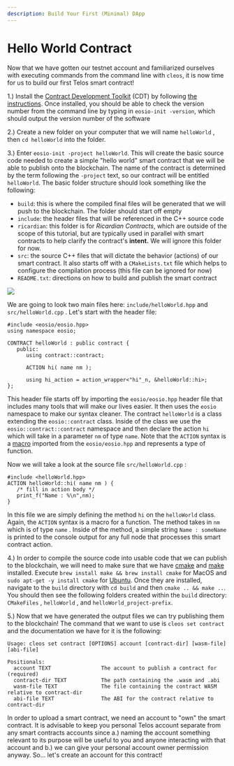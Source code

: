```yaml
---
description: Build Your First (Minimal) DApp
---
```


# Hello World Contract

Now that we have gotten our testnet account and familiarized ourselves with executing commands from the command line with `cleos`, it is now time for us to build our first Telos smart contract!

1.\) Install the [Contract Development Toolkit](https://github.com/EOSIO/eosio.cdt) \(CDT\) by following [the instructions](https://developers.eos.io/eosio-home/docs/installing-the-contract-development-toolkit). Once installed, you should be able to check the version number from the command line by typing in `eosio-init -version`, which should output the version number of the software

2.\) Create a new folder on your computer that we will name `helloWorld` , then `cd helloWorld` into the folder.

3.\) Enter `eosio-init -project helloWorld`. This will create the basic source code needed to create a simple "hello world" smart contract that we will be able to publish onto the blockchain. The name of the contract is determined by the term following the `-project` text, so our contract will be entitled `helloWorld`. The basic folder structure should look something like the following:

* `build`: this is where the compiled final files will be generated that we will push to the blockchain. The folder should start off empty
* `include`: the header files that will be referenced in the C++ source code
* `ricardian`: this folder is for _Ricardian Contracts_, which are outside of the scope of this tutorial, but are typically used in parallel with smart contracts to help clarify the contract's **intent.** We will ignore this folder for now.
* `src`: the source C++ files that will dictate the behavior \(actions\) of our smart contract. It also starts off with a `CMakeLists.txt` file which helps to configure the compilation process \(this file can be ignored for now\)
* `README.txt`: directions on how to build and publish the smart contract

![](https://github.com/telosnetwork/docs/tree/c67489860d0441d57a7df08fc37cded5711b2ff1/developers/.gitbook/assets/image.png)

We are going to look two main files here: `include/helloWorld.hpp` and `src/helloWorld.cpp` . Let's start with the header file:

```text
#include <eosio/eosio.hpp>
using namespace eosio;

CONTRACT helloWorld : public contract {
   public:
      using contract::contract;

      ACTION hi( name nm );

      using hi_action = action_wrapper<"hi"_n, &helloWorld::hi>;
};
```

This header file starts off by importing the `eosio/eosio.hpp` header file that includes many tools that will make our lives easier. It then uses the `eosio` namespace to make our syntax cleaner. The contract `helloWorld` is a class extending the `eosio::contract` class. Inside of the class we use the `eosio::contract::contract` namespace and then declare the action `hi` which will take in a parameter `nm` of type `name`. Note that the `ACTION` syntax is a [macro](http://www.cplusplus.com/doc/tutorial/preprocessor/) imported from the `eosio/eosio.hpp` and represents a type of function.

Now we will take a look at the source file `src/helloWorld.cpp` :

```text
#include <helloWorld.hpp>
ACTION helloWorld::hi( name nm ) {
   /* fill in action body */
   print_f("Name : %\n",nm);
}
```

In this file we are simply defining the method `hi` on the `helloWorld` class. Again, the `ACTION` syntax is a macro for a function. The method takes in `nm` which is of type `name` . Inside of the method, a simple string `Name : someName` is printed to the console output for any full node that processes this smart contract action.

4.\) In order to compile the source code into usable code that we can publish to the blockchain, we will need to make sure that we have [cmake](https://cmake.org/) and [make](http://www.cplusplus.com/articles/jTbCpfjN/) installed. Execute `brew install make && brew install cmake` for MacOS and `sudo apt-get -y install cmake` for [Ubuntu](https://ubuntu.com/). Once they are installed, navigate to the `build` directory with `cd build` and then `cmake .. && make ..`. You should then see the following folders created within the `build` directory: `CMakeFiles` , `helloWorld` , and `helloWorld_project-prefix`.

5.\) Now that we have generated the output files we can try publishing them to the blockchain! The command that we want to use is `cleos set contract` and the documentation we have for it is the following:

```text
Usage: cleos set contract [OPTIONS] account [contract-dir] [wasm-file] [abi-file]

Positionals:
  account TEXT                The account to publish a contract for (required)
  contract-dir TEXT           The path containing the .wasm and .abi
  wasm-file TEXT              The file containing the contract WASM relative to contract-dir
  abi-file TEXT               The ABI for the contract relative to contract-dir
```

In order to upload a smart contract, we need an account to "own" the smart contract. It is advisable to keep you personal Telos account separate from any smart contracts accounts since a.\) naming the account something relevant to its purpose will be useful to you and anyone interacting with that account and b.\) we can give your personal account owner permission anyway. So... let's create an account for this contract!

